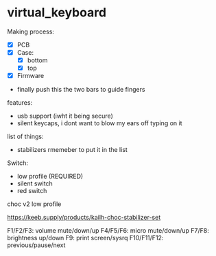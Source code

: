 # virtual_keyboard

Making process:
- [x] PCB
- [x] Case:
  - [x] bottom
  - [x] top
- [x] Firmware

- finally push this
the two bars to guide fingers

features:
- usb support (iwht it being secure)
- silent keycaps, i dont want to blow my ears off typing on it

list of things:
- stabilizers rmemeber to put it in the list

Switch:
- low profile (REQUIRED)
- silent switch
- red switch

choc v2 low profile

https://keeb.supply/products/kailh-choc-stabilizer-set

F1/F2/F3: volume mute/down/up
F4/F5/F6: micro mute/down/up
F7/F8: brightness up/down
F9: print screen/sysrq
F10/F11/F12: previous/pause/next

